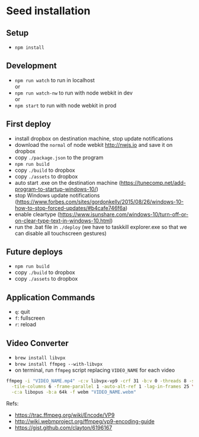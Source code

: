 # Seed installation

## Setup

- `npm install`


## Development

- `npm run watch` to run in localhost  
or  
- `npm run watch-nw` to run with node webkit in dev  
or  
- `npm start` to run with node webkit in prod


## First deploy

- install dropbox on destination machine, stop update notifications
- download the `normal` of node webkit http://nwjs.io and save it on dropbox
- copy `./package.json` to the program
- `npm run build`
- copy `./build` to dropbox
- copy `./assets` to dropbox
- auto start .exe on the destination machine (https://tunecomp.net/add-program-to-startup-windows-10/)
- stop Windows update notifications (https://www.forbes.com/sites/gordonkelly/2015/08/26/windows-10-how-to-stop-forced-updates/#b4cafe746f6a)
- enable cleartype (https://www.isunshare.com/windows-10/turn-off-or-on-clear-type-text-in-windows-10.html)
- run the .bat file in `./deploy`
(we have to taskkill explorer.exe so that we can disable all touchscreen gestures)


## Future deploys

- `npm run build`
- copy `./build` to dropbox
- copy `./assets` to dropbox


## Application Commands

- `q`: quit
- `f`: fullscreen
- `r`: reload


## Video Converter

- `brew install libvpx`
- `brew install ffmpeg --with-libvpx`
- on terminal, run `ffmpeg` script replacing `VIDEO_NAME` for each video
```sh
ffmpeg -i "VIDEO_NAME.mp4" -c:v libvpx-vp9 -crf 31 -b:v 0 -threads 8 -speed 1 \
  -tile-columns 6 -frame-parallel 1 -auto-alt-ref 1 -lag-in-frames 25 \
  -c:a libopus -b:a 64k -f webm "VIDEO_NAME.webm"
```


Refs:
- https://trac.ffmpeg.org/wiki/Encode/VP9
- http://wiki.webmproject.org/ffmpeg/vp9-encoding-guide
- https://gist.github.com/clayton/6196167
